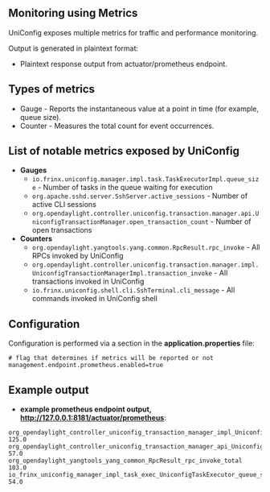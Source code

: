 ## Monitoring using Metrics

UniConfig exposes multiple metrics for traffic and performance monitoring.

Output is generated in plaintext format:
- Plaintext response output from actuator/prometheus endpoint.

## Types of metrics
- Gauge - Reports the instantaneous value at a point in time (for example, queue size).
- Counter - Measures the total count for event occurrences.

## List of notable metrics exposed by UniConfig

- **Gauges**
    - `io.frinx.uniconfig.manager.impl.task.TaskExecutorImpl.queue_size` -
      Number of tasks in the queue waiting for execution
    - `org.apache.sshd.server.SshServer.active_sessions` -
      Number of active CLI sessions
    - `org.opendaylight.controller.uniconfig.transaction.manager.api.UniconfigTransactionManager.open_transaction_count` -
      Number of open transactions
- **Counters**
    - `org.opendaylight.yangtools.yang.common.RpcResult.rpc_invoke` -
      All RPCs invoked by UniConfig
    - `org.opendaylight.controller.uniconfig.transaction.manager.impl.UniconfigTransactionManagerImpl.transaction_invoke` -
      All transactions invoked in UniConfig
    - `io.frinx.uniconfig.shell.cli.SshTerminal.cli_message` -
      All commands invoked in UniConfig shell

## Configuration

Configuration is performed via a section in the **application.properties** file:

```properties
# flag that determines if metrics will be reported or not
management.endpoint.prometheus.enabled=true
```

## Example output

- **example prometheus endpoint output, http://127.0.0.1:8181/actuator/prometheus**:

```text
org_opendaylight_controller_uniconfig_transaction_manager_impl_UniconfigTransactionManagerImpl_transaction_invoke_total 125.0
org_opendaylight_controller_uniconfig_transaction_manager_api_UniconfigTransactionManager_open_transaction_count 57.0
org_opendaylight_yangtools_yang_common_RpcResult_rpc_invoke_total 103.0
io_frinx_uniconfig_manager_impl_task_exec_UniconfigTaskExecutor_queue_size 54.0
```